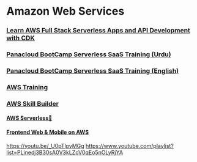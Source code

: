 # Amazon Web Services

### [Learn AWS Full Stack Serverless Apps and API Development with CDK](https://github.com/panacloud-modern-global-apps/full-stack-serverless-cdk)

### [Panacloud BootCamp Serverless SaaS Training (Urdu)](https://www.youtube.com/playlist?list=PLF32E4w-uhaP0SVwqlC8De-En-4CEQnAk)

### [Panacloud BootCamp Serverless SaaS Training (English)](https://www.youtube.com/playlist?list=PLfE-eWQ6cwuMBzR-bDU9FFzSvs0wQvR0J)

### [AWS Training](https://www.aws.training/)

### [AWS Skill Builder](https://explore.skillbuilder.aws/learn)

#### [AWS Serverless💯](https://youtube.com/playlist?list=PL5bUlblGfe0IbG-x7oMk-LnK_naL7grF_&si=t2-Y-nxHA-EW87j4)

#### [Frontend Web & Mobile on AWS](https://youtube.com/playlist?list=PL5bUlblGfe0KFsrEXuDRvHtLlRueMqh7E&si=dvhsAho551okZgkz)


https://youtu.be/_U0pTlpyMGg
https://www.youtube.com/playlist?list=PLinedj3B30sA0V3kLZoV0qEo5nOLyRjYA